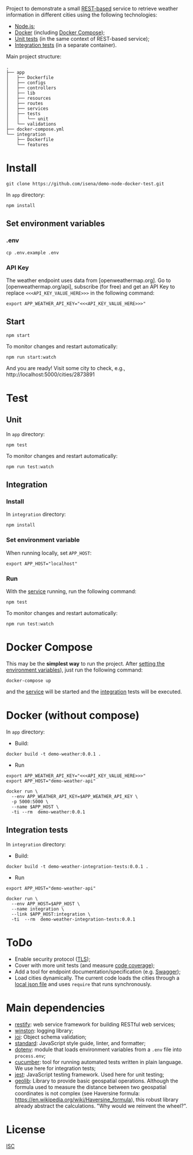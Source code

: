 Project to demonstrate a small [REST-based](https://en.wikipedia.org/wiki/Representational_state_transfer) service to retrieve weather information in different cities using the following technologies:

* [Node.js](https://nodejs.org);
* [Docker](https://www.docker.com/) (including [Docker Compose](https://docs.docker.com/compose/));
* [Unit tests](./app/tests) (in the same context of REST-based service);
* [Integration tests](./integration) (in a separate container).

Main project structure:
```
.
├── app
│   ├── Dockerfile
│   ├── configs
│   ├── controllers
│   ├── lib
│   ├── resources
│   ├── routes
│   ├── services
│   ├── tests
│   │   └── unit
│   └── validations
├── docker-compose.yml
└── integration
    ├── Dockerfile
    └── features
```

# Install

```
git clone https://github.com/isena/demo-node-docker-test.git
```

In `app` directory:
```
npm install
```

## Set environment variables

### .env

```
cp .env.example .env
```

### API Key

The weather endpoint uses data from [openweathermap.org]. Go to [openweathermap.org/api], subscribe (for free) and get an API Key to replace `<<<API_KEY_VALUE_HERE>>>` in the following command:

```
export APP_WEATHER_API_KEY="<<<API_KEY_VALUE_HERE>>>"
```

## Start
```
npm start
```

To monitor changes and restart automatically:

```
npm run start:watch
```
And you are ready! Visit some city to check, e.g., http://localhost:5000/cities/2873891

# Test

## Unit

In `app` directory:

```
npm test
```

To monitor changes and restart automatically:

```
npm run test:watch
```

## Integration

### Install

In `integration` directory:

```
npm install
```

### Set environment variable

When running locally, set `APP_HOST`:
```
export APP_HOST="localhost"
```

### Run

With the [service](#start) running, run the following command:

```
npm test
```

To monitor changes and restart automatically:

```
npm run test:watch
```

# Docker Compose

This may be the **simplest way** to run the project. After [setting the environment variables](#set-environment-variables)), just run the following command:

```
docker-compose up
```

and the [service](./app) will be started and the [integration](./integration) tests will be executed.

# Docker (without compose)

In `app` directory:

* Build:

```
docker build -t demo-weather:0.0.1 .
```

* Run

```
export APP_WEATHER_API_KEY="<<<API_KEY_VALUE_HERE>>>"
export APP_HOST="demo-weather-api"

docker run \
  --env APP_WEATHER_API_KEY=$APP_WEATHER_API_KEY \
  -p 5000:5000 \
  --name $APP_HOST \
  -ti --rm  demo-weather:0.0.1
```

## Integration tests

In `integration` directory:

* Build:

```
docker build -t demo-weather-integration-tests:0.0.1 .
```

* Run

```
export APP_HOST="demo-weather-api"

docker run \
  --env APP_HOST=$APP_HOST \
  --name integration \
  --link $APP_HOST:integration \
  -ti  --rm  demo-weather-integration-tests:0.0.1
```

# ToDo

* Enable security protocol ([TLS](https://en.wikipedia.org/wiki/Transport_Layer_Security));
* Cover with more unit tests (and measure [code coverage](https://en.wikipedia.org/wiki/Code_coverage));
* Add a tool for endpoint documentation/specification (e.g. [Swagger](https://swagger.io/));
* Load cities dynamically. The current code loads the cities through a [local json file](./app/resources/city.list.json) and uses `require` that runs synchronously.

# Main dependencies

* [restify](http://restify.com/):  web service framework for building RESTful web services;
* [winston](https://www.npmjs.com/package/winston): logging library;
* [joi](https://github.com/hapijs/joi): Object schema validation;
* [standard](https://www.npmjs.com/package/standard): JavaScript style guide, linter, and formatter;
* [dotenv](https://www.npmjs.com/package/dotenv): module that loads environment variables from a `.env` file into `process.env`;
* [cucumber](https://cucumber.io/): tool for running automated tests written in plain language. We use here for integration tests;
* [jest](https://jestjs.io): JavaScript testing framework. Used here for unit testing;
* [geolib](https://www.npmjs.com/package/geolib): Library to provide basic geospatial operations. Although the formula used to measure the distance between two geospatial coordinates is not complex (see Haversine formula: https://en.wikipedia.org/wiki/Haversine_formula), this robust library already abstract the calculations. "Why would we reinvent the wheel?".

# License

[ISC](./LICENSE.txt)
